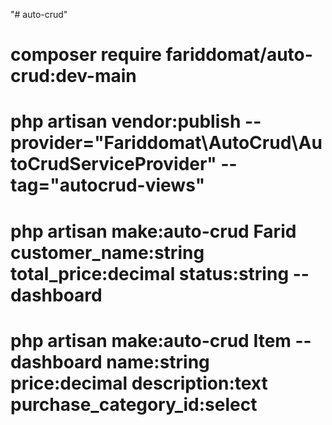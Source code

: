 "# auto-crud" 


# composer require fariddomat/auto-crud:dev-main

# php artisan vendor:publish --provider="Fariddomat\AutoCrud\AutoCrudServiceProvider" --tag="autocrud-views"

# php artisan make:auto-crud Farid customer_name:string total_price:decimal status:string --dashboard

# php artisan make:auto-crud Item --dashboard name:string price:decimal description:text purchase_category_id:select